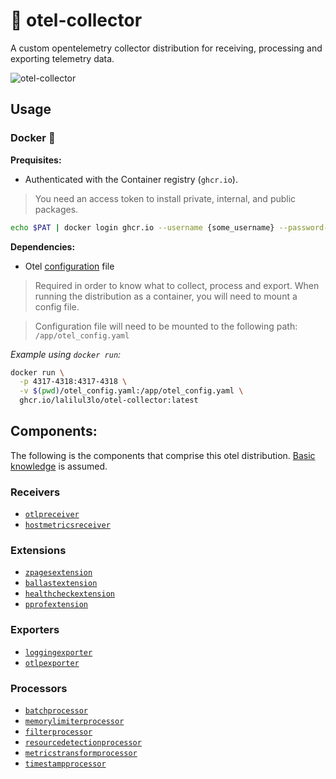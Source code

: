 # 🔭 otel-collector
A custom opentelemetry collector distribution for receiving, processing and exporting telemetry data.

![otel-collector](https://github.com/lalilul3lo/otel-collector/assets/12755671/d4adeaac-f7fe-49b1-8442-4a82f2321ea8)

## Usage

### Docker 🐳
**Prequisites:**
- Authenticated with the Container registry (`ghcr.io`).
> You need an access token to install private, internal, and public packages.
```bash
echo $PAT | docker login ghcr.io --username {some_username} --password-stdin
```

**Dependencies:**
- Otel [configuration](https://opentelemetry.io/docs/collector/configuration/) file
> Required in order to know what to collect, process and export. When running the distribution as a container, you will need to mount a config file.

> Configuration file will need to be mounted to the following path: `/app/otel_config.yaml`

*Example using `docker run`:*
```bash
docker run \
  -p 4317-4318:4317-4318 \
  -v $(pwd)/otel_config.yaml:/app/otel_config.yaml \
  ghcr.io/lalilul3lo/otel-collector:latest
```

## Components:
The following is the components that comprise this otel distribution. [Basic knowledge](https://opentelemetry.io/docs/concepts/components/) is assumed.

### Receivers
- [`otlpreceiver`](https://github.com/open-telemetry/opentelemetry-collector/blob/main/receiver/otlpreceiver/README.md)
- [`hostmetricsreceiver`](https://github.com/open-telemetry/opentelemetry-collector-contrib/blob/main/receiver/hostmetricsreceiver/README.md)
### Extensions
- [`zpagesextension`](https://github.com/open-telemetry/opentelemetry-collector/tree/main/extension/zpagesextension)
- [`ballastextension`](https://github.com/open-telemetry/opentelemetry-collector/blob/main/extension/ballastextension/README.md)
- [`healthcheckextension`](https://github.com/open-telemetry/opentelemetry-collector-contrib/tree/main/extension/healthcheckextension)
- [`pprofextension`](https://github.com/open-telemetry/opentelemetry-collector-contrib/tree/main/extension/pprofextension)
### Exporters
- [`loggingexporter`](https://github.com/open-telemetry/opentelemetry-collector/tree/v0.82.0/exporter/loggingexporter)
- [`otlpexporter`](https://github.com/open-telemetry/opentelemetry-collector/tree/main/exporter/otlpexporter)
### Processors
- [`batchprocessor`](https://github.com/open-telemetry/opentelemetry-collector/blob/main/processor/batchprocessor/README.md)
- [`memorylimiterprocessor`](https://github.com/open-telemetry/opentelemetry-collector/tree/main/processor/memorylimiterprocessor)
- [`filterprocessor`](https://github.com/open-telemetry/opentelemetry-collector-contrib/blob/main/processor/filterprocessor/README.md)
- [`resourcedetectionprocessor`](https://github.com/open-telemetry/opentelemetry-collector-contrib/tree/main/processor/resourcedetectionprocessor)
- [`metricstransformprocessor`](https://github.com/open-telemetry/opentelemetry-collector-contrib/tree/main/processor/metricstransformprocessor)
- [`timestampprocessor`](https://github.com/honeycombio/opentelemetry-collector-configs/tree/main/timestampprocessor)
